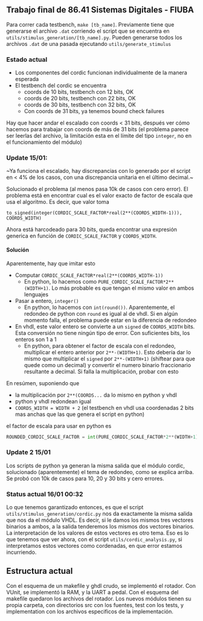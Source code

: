 ## Trabajo final de 86.41 Sistemas Digitales - FIUBA

Para correr cada testbench, `make [tb_name]`. Previamente tiene que generarse el archivo `.dat` corriendo el script que se encuentra en `utils/stimulus_generation/[tb_name].py`. Pueden generarse todos los archivos `.dat` de una pasada ejecutando `utils/generate_stimulus`

### Estado actual

- Los componentes del cordic funcionan individualmente de la manera esperada
- El testbench del cordic se encuentra
	- coords de 10 bits, testbench con 12 bits, OK
	- coords de 20 bits, testbench con 22 bits, OK
	- coords de 30 bits, testbench con 32 bits, OK
	- Con coords de 31 bits, ya tenemos bound check failures

Hay que hacer andar el escalado con coords < 31 bits, después ver cómo hacemos para trabajar con coords de más de 31 bits (el problema parece ser leerlas del archivo, la limitación esta en el límite del tipo `integer`, no en el funcionamiento del módulo)

### Update 15/01:

~Ya funciona el escalado, hay discrepancias con lo generado por el script en < 4% de los casos, con una discrepancia unitaria en el último decimal.~

Solucionado el problema (al menos pasa 10k de casos con cero error). El problema está en encontrar cual es el valor exacto de factor de escala que usa el algoritmo. Es decir, que valor toma 

`to_signed(integer(CORDIC_SCALE_FACTOR*real(2**(COORDS_WIDTH-1))), COORDS_WIDTH)`

Ahora está harcodeado para 30 bits, queda encontrar una expresión generica en función de `CORDIC_SCALE_FACTOR` y `COORDS_WIDTH`.

#### Solución

Aparentemente, hay que imitar esto

- Computar `CORDIC_SCALE_FACTOR*real(2**(COORDS_WIDTH-1))`
	- En python, lo hacemos como `PURE_CORDIC_SCALE_FACTOR*2**(WIDTH+1)`. Lo más probable es que tengan el mismo valor en ambos lenguajes
- Pasar a entero, `integer()`
	- En python, lo hacemos con `int(round())`. Aparentemente, el redondeo de python con `round` es igual al de vhdl. Si en algún momento falla, el problema puede estar en la diferencia de redondeo
- En vhdl, este valor entero se convierte a un `signed` de `COORDS_WIDTH` bits. Esta conversión no tiene ningún tipo de error. Con suficientes bits, los enteros son 1 a 1
	- En python, para obtener el factor de escala con el redondeo, multiplicar el entero anterior por `2**-(WIDTH+1)`. Esto debería dar lo mismo que multiplicar el `signed` por `2**-(WIDTH+1)` (shiftear para que quede como un decimal) y convertir el numero binario fraccionario resultante a decimal. Si falla la multiplicación, probar con esto

En resúmen, suponiendo que

- la multiplicación por `2**(COORDS...` da lo mismo en python y vhdl
- python y vhdl redondean igual
- `COORDS_WIDTH = WIDTH + 2` (el testbench en vhdl usa coordenadas 2 bits mas anchas que las que genera el script en python)

el factor de escala para usar en python es

```python
ROUNDED_CORDIC_SCALE_FACTOR = int(PURE_CORDIC_SCALE_FACTOR*2**(WIDTH+1))*2**-(WIDTH+1)
```

### Update 2 15/01

Los scripts de python ya generan la misma salida que el módulo cordic, solucionado (aparentemente) el tema de redondeo, como se explica arriba. Se probó con 10k de casos para 10, 20 y 30 bits y cero errores.

### Status actual 16/01 00:32

Lo que tenemos garantizado entonces, es que el script `utils/stimulus_generation/cordic.py` nos da exactamente la misma salida que nos da el módulo VHDL. Es decir, si le damos los mismos tres vectores binarios a ambos, a la salida tenderemos los mismos dos vectores binarios. La interpretación de los valores de estos vectores es otro tema. Eso es lo que tenemos que ver ahora, con el script `utils/cordic_analysis.py`, si interpretamos estos vectores como cordenadas, en que error estamos incurriendo.

## Estructura actual

Con el esquema de un makefile y ghdl crudo, se implementó el rotador. Con VUnit, se implementó la RAM, y la UART a pedal. Con el esquema del makefile quedaron los archivos del rotador. Los nuevos módulos tienen su propia carpeta, con directorios src con los fuentes, test con los tests, y implementation con los archivos especificos de la implementación.